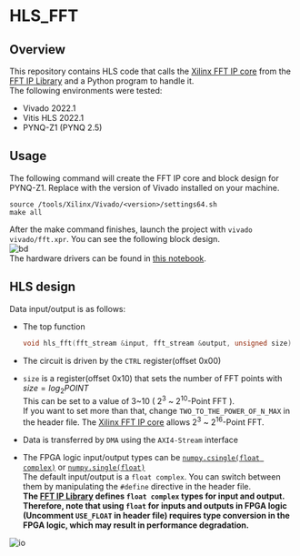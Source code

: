 # HLS_FFT
## Overview
This repository contains HLS code that calls the [Xilinx FFT IP core](https://www.xilinx.com/products/intellectual-property/fft.html) from the [FFT IP Library](https://docs.xilinx.com/r/en-US/ug1399-vitis-hls/FFT-IP-Library) and a Python program to handle it.  
The following environments were tested:
- Vivado 2022.1
- Vitis HLS 2022.1
- PYNQ-Z1 (PYNQ 2.5)

## Usage
The following command will create the FFT IP core and block design for PYNQ-Z1. Replace <version> with the version of Vivado installed on your machine.  
```
source /tools/Xilinx/Vivado/<version>/settings64.sh
make all
```
After the make command finishes, launch the project with `vivado vivado/fft.xpr`. You can see the following block design.  
![bd](https://user-images.githubusercontent.com/8480644/196728631-731426a0-aba7-4456-b3a8-8b03c0e1c4a2.png)  
The hardware drivers can be found in [this notebook](./jupyter_notebook/FFT_from_PYNQ_library.ipynb).

## HLS design
Data input/output is as follows:  
- The top function 
    ```C
    void hls_fft(fft_stream &input, fft_stream &output, unsigned size)
    ```
- The circuit is driven by the `CTRL` register(offset 0x00)  

- `size` is a register(offset 0x10) that sets the number of FFT points with $size = log_2 POINT$  
    This can be set to a value of 3\~10 ( $2^3$ ~ $2^{10}$-Point FFT ).  
    If you want to set more than that, change `TWO_TO_THE_POWER_OF_N_MAX` in the header file. The [Xilinx FFT IP core](https://www.xilinx.com/products/intellectual-property/fft.html) allows $2^3$ ~ $2^{16}$-Point FFT.
- Data is transferred by `DMA` using the `AXI4-Stream` interface  
- The FPGA logic input/output types can be [`numpy.csingle(float complex)`](https://numpy.org/doc/stable/reference/arrays.scalars.html#numpy.csingle) or [`numpy.single(float)`](https://numpy.org/doc/stable/reference/arrays.scalars.html#numpy.single)  
    The default input/output is a `float complex`. You can switch between them by manipulating the `#define` directive in the header file.  
    **The [FFT IP Library](https://docs.xilinx.com/r/en-US/ug1399-vitis-hls/FFT-IP-Library) defines `float complex` types for input and output. Therefore, note that using `float` for inputs and outputs in FPGA logic (Uncomment `USE_FLOAT` in header file) requires type conversion in the FPGA logic, which may result in performance degradation.**  

![io](https://user-images.githubusercontent.com/8480644/183457008-fcb3c22d-aea1-4291-a0e7-748091fe721e.PNG)
  
